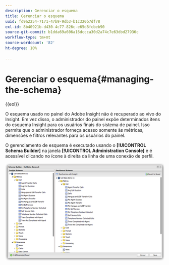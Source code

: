```yaml
---
description: Gerenciar o esquema
title: Gerenciar o esquema
uuid: fd9a2254-7171-47b9-9db3-b1c320b7df78
exl-id: 8b40921b-d430-4c77-826c-e65d8fcbeb90
source-git-commit: b1dda69a606a16dccca30d2a74c7e63dbd27936c
workflow-type: tm+mt
source-wordcount: '82'
ht-degree: 10%

---
```


# Gerenciar o esquema{#managing-the-schema}

{{eol}}

O esquema usado no painel do Adobe Insight não é recuperado ao vivo do Insight. Em vez disso, o administrador do painel expõe determinados itens do esquema Insight para os usuários finais do sistema de painel. Isso permite que o administrador forneça acesso somente às métricas, dimensões e filtros relevantes para os usuários do painel.

O gerenciamento de esquema é executado usando o **[!UICONTROL Schema Builder]** na janela **[!UICONTROL Administration Console]** e é acessível clicando no ícone à direita da linha de uma conexão de perfil.

![](assets/schema_builder.png)
